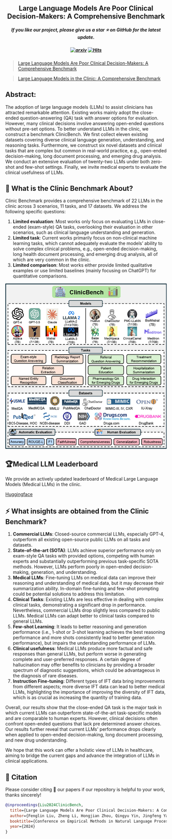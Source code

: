 <h2 align="center"> Large Language Models Are Poor Clinical Decision-Makers: A Comprehensive Benchmark </a></h2>
<h5 align="center"> If you like our project, please give us a star ⭐ on GitHub for the latest update.</h5>

<h5 align="center">

   [![arxiv](https://img.shields.io/badge/Arxiv-2405.00716-red)](https://arxiv.org/pdf/2405.00716)
   [![Hits](https://hits.seeyoufarm.com/api/count/incr/badge.svg?url=https%3A%2F%2Fgithub.com%2FAI-in-Health%2FClinicBench&count_bg=%2379C83D&title_bg=%23555555&icon=&icon_color=%23E7E7E7&title=hits&edge_flat=false)](https://hits.seeyoufarm.com)

</h5>

> [Large Language Models Are Poor Clinical Decision-Makers: A Comprehensive Benchmark](https://aclanthology.org/2024.emnlp-main.759.pdf)

> [Large Language Models in the Clinic: A Comprehensive Benchmark](https://arxiv.org/pdf/2405.00716)


## Abstract:

The adoption of large language models (LLMs) to assist clinicians has attracted remarkable attention. Existing works mainly adopt the close-ended question-answering (QA) task with answer options for evaluation. However, many clinical decisions involve answering open-ended questions without pre-set options. To better understand LLMs in the clinic, we construct a benchmark ClinicBench. We first collect eleven existing datasets covering diverse clinical language generation, understanding, and reasoning tasks. Furthermore, we construct six novel datasets and clinical tasks that are complex but common in real-world practice, e.g., open-ended decision-making, long document processing, and emerging drug analysis. We conduct an extensive evaluation of twenty-two LLMs under both zero-shot and few-shot settings. Finally, we invite medical experts to evaluate the clinical usefulness of LLMs.

## 🤗 What is the Clinic Benchmark About?
Clinic Benchmark provides a comprehensive benchmark of 22 LLMs in the clinic across 3 scenarios, 11 tasks, and 17 datasets. We address the following specific questions: 
1.  **Limited evaluation**: Most works only focus on evaluating LLMs in close-ended (exam-style) QA tasks, overlooking their evaluation in other scenarios, such as clinical language understanding and generation.
2.  **Limited task**: Current works primarily focus on non-clinical machine learning tasks, which cannot adequately evaluate the models’ ability to solve complex clinical problems, e.g., open-ended decision-making, long health document processing, and emerging drug analysis, all of which are very common in the clinic.
3.  **Limited comparison**: Most works either provide limited qualitative examples or use limited baselines (mainly focusing on ChatGPT) for quantitative comparisons.

<div align=center>
<img src="clinicbench.jpg" width="600px">
</div>

## 🏆Medical LLM Leaderboard
We provide an actively updated leaderboard of Medical Large Language Models (Medical LLMs) in the clinic.

[Huggingface](https://huggingface.co/spaces/fenglinliu/medical_llm_leaderboard)

## ⚡ What insights are obtained from the Clinic Benchmark?

1. **Commercial LLMs**: Closed-source commercial LLMs, especially GPT-4, outperform all existing open-source public LLMs on all tasks and datasets.
2. **State-of-the-art (SOTA)**: LLMs achieve superior performance only on exam-style QA tasks with provided options, competing with human experts and substantially outperforming previous task-specific SOTA methods. However, LLMs perform poorly in open-ended decision-making, generation, and understanding.
3. **Medical LLMs**: Fine-tuning LLMs on medical data can improve their reasoning and understanding of medical data, but it may decrease their summarization ability. In-domain fine-tuning and few-shot prompting could be potential solutions to address this limitation.
4. **Clinical Tasks**: Existing LLMs are less effective in dealing with complex clinical tasks, demonstrating a significant drop in performance. Nevertheless, commercial LLMs drop slightly less compared to public LLMs. Medical LLMs can adapt better to clinical tasks compared to general LLMs.
5. **Few-shot Learning**: It leads to better reasoning and generation performance (i.e., 1-shot or 3-shot learning achieves the best reasoning performance and more shots consistently lead to better generation performance), but impairs the understanding performance of LLMs.
6. **Clinical usefulness**: Medical LLMs produce more factual and safe responses than general LLMs, but perform worse in generating complete and user-preferred responses. A certain degree of hallucination may offer benefits to clinicians by providing a broader spectrum of diagnostic suggestions, which could be advantageous in the diagnosis of rare diseases.
7. **Instruction Fine-tuning**: Different types of IFT data bring improvements from different aspects; more diverse IFT data can lead to better medical LLMs, highlighting the importance of improving the diversity of IFT data, which is as crucial as increasing the quantity of training data.


Overall, our results show that the close-ended QA task is the major task in which current LLMs can outperform state-of-the-art task-specific models and are comparable to human experts. However, clinical decisions often confront open-ended questions that lack pre determined answer choices. Our results further reveal that current LLMs' performance drops clearly when applied to open-ended decision-making, long document processing, and new drug understanding.

We hope that this work can offer a holistic view of LLMs in healthcare, aiming to bridge the current gaps and advance the integration of LLMs in clinical applications.
 

## 📑 Citation

Please consider citing 📑 our papers if our repository is helpful to your work, thanks sincerely!

```bibtex
@inproceedings{Liu2024ClinicBench,
  title={Large Language Models Are Poor Clinical Decision-Makers: A Comprehensive Benchmark},
  author={Fenglin Liu, Zheng Li, Hongjian Zhou, Qingyu Yin, Jingfeng Yang, Xianfeng Tang, Chen Luo, Ming Zeng, Haoming Jiang, Yifan Gao, Priyanka Nigam, Sreyashi Nag, Bing Yin, Yining Hua, Xuan Zhou, Omid Rohanian, Anshul Thakur, Lei Clifton, David A. Clifton},
  booktitle={Conference on Empirical Methods in Natural Language Processing (EMNLP)},
  year={2024}
}
```
